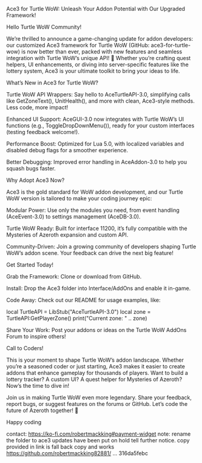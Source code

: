 Ace3 for Turtle WoW: Unleash Your Addon Potential with Our Upgraded Framework!

Hello Turtle WoW Community!

We’re thrilled to announce a game-changing update for addon developers: our customized Ace3 framework for Turtle WoW (GitHub: ace3-for-turtle-wow) is now better than ever, packed with new features and seamless integration with Turtle WoW’s unique API! 🎉 Whether you’re crafting quest helpers, UI enhancements, or diving into server-specific features like the lottery system, Ace3 is your ultimate toolkit to bring your ideas to life.

What’s New in Ace3 for Turtle WoW?





Turtle WoW API Wrappers: Say hello to AceTurtleAPI-3.0, simplifying calls like GetZoneText(), UnitHealth(), and more with clean, Ace3-style methods. Less code, more impact!



Enhanced UI Support: AceGUI-3.0 now integrates with Turtle WoW’s UI functions (e.g., ToggleDropDownMenu()), ready for your custom interfaces (testing feedback welcome!).



Performance Boost: Optimized for Lua 5.0, with localized variables and disabled debug flags for a smoother experience.



Better Debugging: Improved error handling in AceAddon-3.0 to help you squash bugs faster.

Why Adopt Ace3 Now?

Ace3 is the gold standard for WoW addon development, and our Turtle WoW version is tailored to make your coding journey epic:





Modular Power: Use only the modules you need, from event handling (AceEvent-3.0) to settings management (AceDB-3.0).



Turtle WoW Ready: Built for interface 11200, it’s fully compatible with the Mysteries of Azeroth expansion and custom API.



Community-Driven: Join a growing community of developers shaping Turtle WoW’s addon scene. Your feedback can drive the next big feature!

Get Started Today!





Grab the Framework: Clone or download from GitHub.



Install: Drop the Ace3 folder into Interface/AddOns and enable it in-game.



Code Away: Check out our README for usage examples, like:

local TurtleAPI = LibStub("AceTurtleAPI-3.0")
local zone = TurtleAPI:GetPlayerZone()
print("Current zone: " .. zone)



Share Your Work: Post your addons or ideas on the Turtle WoW AddOns Forum to inspire others!

Call to Coders!

This is your moment to shape Turtle WoW’s addon landscape. Whether you’re a seasoned coder or just starting, Ace3 makes it easier to create addons that enhance gameplay for thousands of players. Want to build a lottery tracker? A custom UI? A quest helper for Mysteries of Azeroth? Now’s the time to dive in!

Join us in making Turtle WoW even more legendary. Share your feedback, report bugs, or suggest features on the forums or GitHub. Let’s code the future of Azeroth together! 🚀

Happy coding

contact: https://ko-fi.com/robertmackking#payment-widget
note: rename the folder to ace3
updates have been put on hold tell further notice. copy provided in link is fall back copy and works
https://github.com/robertmackking82881/ ... 316da5febc
